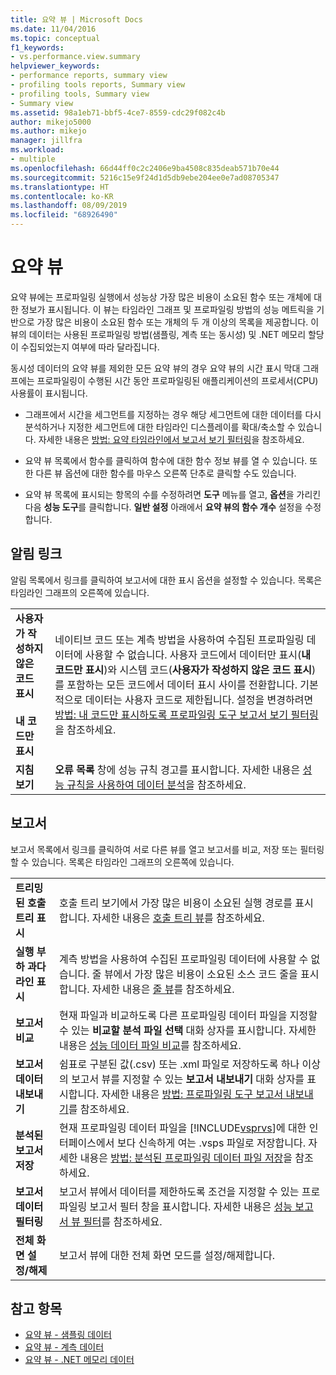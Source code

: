 ```yaml
---
title: 요약 뷰 | Microsoft Docs
ms.date: 11/04/2016
ms.topic: conceptual
f1_keywords:
- vs.performance.view.summary
helpviewer_keywords:
- performance reports, summary view
- profiling tools reports, Summary view
- profiling tools, Summary view
- Summary view
ms.assetid: 98a1eb71-bbf5-4ce7-8559-cdc29f082c4b
author: mikejo5000
ms.author: mikejo
manager: jillfra
ms.workload:
- multiple
ms.openlocfilehash: 66d44ff0c2c2406e9ba4508c835deab571b70e44
ms.sourcegitcommit: 5216c15e9f24d1d5db9ebe204ee0e7ad08705347
ms.translationtype: HT
ms.contentlocale: ko-KR
ms.lasthandoff: 08/09/2019
ms.locfileid: "68926490"
---
```

# <a name="summary-view"></a>요약 뷰
요약 뷰에는 프로파일링 실행에서 성능상 가장 많은 비용이 소요된 함수 또는 개체에 대한 정보가 표시됩니다. 이 뷰는 타임라인 그래프 및 프로파일링 방법의 성능 메트릭을 기반으로 가장 많은 비용이 소요된 함수 또는 개체의 두 개 이상의 목록을 제공합니다. 이 뷰의 데이터는 사용된 프로파일링 방법(샘플링, 계측 또는 동시성) 및 .NET 메모리 할당이 수집되었는지 여부에 따라 달라집니다.

 동시성 데이터의 요약 뷰를 제외한 모든 요약 뷰의 경우 요약 뷰의 시간 표시 막대 그래프에는 프로파일링이 수행된 시간 동안 프로파일링된 애플리케이션의 프로세서(CPU) 사용률이 표시됩니다.

- 그래프에서 시간을 세그먼트를 지정하는 경우 해당 세그먼트에 대한 데이터를 다시 분석하거나 지정한 세그먼트에 대한 타임라인 디스플레이를 확대/축소할 수 있습니다. 자세한 내용은 [방법: 요약 타임라인에서 보고서 보기 필터링](../profiling/how-to-filter-report-views-from-the-summary-timeline.md)을 참조하세요.

- 요약 뷰 목록에서 함수를 클릭하여 함수에 대한 함수 정보 뷰를 열 수 있습니다. 또한 다른 뷰 옵션에 대한 함수를 마우스 오른쪽 단추로 클릭할 수도 있습니다.

- 요약 뷰 목록에 표시되는 항목의 수를 수정하려면 **도구** 메뉴를 열고, **옵션**을 가리킨 다음 **성능 도구**를 클릭합니다. **일반 설정** 아래에서 **요약 뷰의 함수 개수** 설정을 수정합니다.

## <a name="notifications-links"></a>알림 링크
 알림 목록에서 링크를 클릭하여 보고서에 대한 표시 옵션을 설정할 수 있습니다. 목록은 타임라인 그래프의 오른쪽에 있습니다.

|||
|-|-|
|**사용자가 작성하지 않은 코드 표시**<br /><br /> **내 코드만 표시**|네이티브 코드 또는 계측 방법을 사용하여 수집된 프로파일링 데이터에 사용할 수 없습니다. 사용자 코드에서 데이터만 표시(**내 코드만 표시**)와 시스템 코드(**사용자가 작성하지 않은 코드 표시**)를 포함하는 모든 코드에서 데이터 표시 사이를 전환합니다. 기본적으로 데이터는 사용자 코드로 제한됩니다. 설정을 변경하려면 [방법: 내 코드만 표시하도록 프로파일링 도구 보고서 보기 필터링](../profiling/how-to-filter-profiling-tools-report-views-to-display-just-my-code.md)을 참조하세요.|
|**지침 보기**|**오류 목록** 창에 성능 규칙 경고를 표시합니다. 자세한 내용은 [성능 규칙을 사용하여 데이터 분석](../profiling/using-performance-rules-to-analyze-data.md)을 참조하세요.|

## <a name="report"></a>보고서
 보고서 목록에서 링크를 클릭하여 서로 다른 뷰를 열고 보고서를 비교, 저장 또는 필터링할 수 있습니다. 목록은 타임라인 그래프의 오른쪽에 있습니다.

| | |
|----------------------------| - |
| **트리밍된 호출 트리 표시** | 호출 트리 보기에서 가장 많은 비용이 소요된 실행 경로를 표시합니다. 자세한 내용은 [호출 트리 뷰](../profiling/call-tree-view.md)를 참조하세요. |
| **실행 부하 과다 라인 표시** | 계측 방법을 사용하여 수집된 프로파일링 데이터에 사용할 수 없습니다. 줄 뷰에서 가장 많은 비용이 소요된 소스 코드 줄을 표시합니다. 자세한 내용은 [줄 뷰](../profiling/lines-view.md)를 참조하세요. |
| **보고서 비교** | 현재 파일과 비교하도록 다른 프로파일링 데이터 파일을 지정할 수 있는 **비교할 분석 파일 선택** 대화 상자를 표시합니다. 자세한 내용은 [성능 데이터 파일 비교](../profiling/comparing-performance-data-files.md)를 참조하세요. |
| **보고서 데이터 내보내기** | 쉼표로 구분된 값(.csv) 또는 .xml 파일로 저장하도록 하나 이상의 보고서 뷰를 지정할 수 있는 **보고서 내보내기** 대화 상자를 표시합니다. 자세한 내용은 [방법: 프로파일링 도구 보고서 내보내기](/previous-versions/visualstudio/visual-studio-2010/ms182394\(v\=vs.100\))를 참조하세요. |
| **분석된 보고서 저장** | 현재 프로파일링 데이터 파일을 [!INCLUDE[vsprvs](../code-quality/includes/vsprvs_md.md)]에 대한 인터페이스에서 보다 신속하게 여는 .vsps 파일로 저장합니다. 자세한 내용은 [방법: 분석된 프로파일링 데이터 파일 저장](/previous-versions/visualstudio/visual-studio-2010/bb763106\(v\=vs.100\))을 참조하세요. |
| **보고서 데이터 필터링** | 보고서 뷰에서 데이터를 제한하도록 조건을 지정할 수 있는 프로파일링 보고서 필터 창을 표시합니다. 자세한 내용은 [성능 보고서 뷰 필터](../profiling/performance-report-view-filter.md)를 참조하세요. |
| **전체 화면 설정/해제** | 보고서 뷰에 대한 전체 화면 모드를 설정/해제합니다. |

## <a name="see-also"></a>참고 항목
- [요약 뷰 - 샘플링 데이터](../profiling/summary-view-sampling-data.md)
- [요약 뷰 - 계측 데이터](../profiling/summary-view-instrumentation-data.md)
- [요약 뷰 - .NET 메모리 데이터](../profiling/summary-view-dotnet-memory-data.md)
